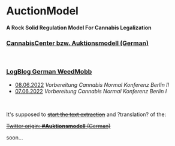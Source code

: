 # AuctionModel
**A Rock Solid Regulation Model For Cannabis Legalization**

### [CannabisCenter bzw. Auktionsmodell (German)](https://github.com/CannaParts/AuctionModel/blob/main/CannabisCenterDE.md)

<br>

### [LogBlog German WeedMobb](https://github.com/CannaParts/AuctionModel/blob/main/LogBlogWeedMobbDE.md) 
- [08.06.2022](https://github.com/CannaParts/AuctionModel/blob/main/LogBlogWeedMobbDE.md#08.06.2022) *Vorbereitung Cannabis Normal Konferenz Berlin II*
- [07.06.2022](https://github.com/CannaParts/AuctionModel/blob/main/LogBlogWeedMobbDE.md#07.06.2022) *Vorbereitung Cannabis Normal Konferenz Berlin I*

<br>

It's supposed to [~~start the text extraction~~](https://github.com/CannaParts/AuctionModel/blob/main/RawFromTwitter..txt) and ?translation? of the:  

[~~Twitter origin: **#Auktionsmodell** (German)~~](https://twitter.com/PeterNorml/status/1450430050281603075)  

soon...

